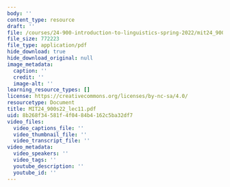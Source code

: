 ```yaml
---
body: ''
content_type: resource
draft: ''
file: /courses/24-900-introduction-to-linguistics-spring-2022/mit24_900s22_lec11.pdf
file_size: 772223
file_type: application/pdf
hide_download: true
hide_download_original: null
image_metadata:
  caption: ''
  credit: ''
  image-alt: ''
learning_resource_types: []
license: https://creativecommons.org/licenses/by-nc-sa/4.0/
resourcetype: Document
title: MIT24_900s22_lec11.pdf
uid: 8b268f34-581f-4f04-84b4-162c5ba32df7
video_files:
  video_captions_file: ''
  video_thumbnail_file: ''
  video_transcript_file: ''
video_metadata:
  video_speakers: ''
  video_tags: ''
  youtube_description: ''
  youtube_id: ''
---
```

